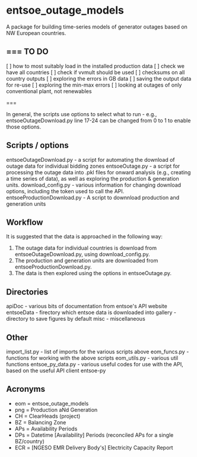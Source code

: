 # entsoe_outage_models

A package for building time-series models of generator outages
based on NW European countries.

===
TO DO
---
[ ] how to most suitably load in the installed production data
[ ] check we have all countries 
[ ] check if vvmult should be used
[ ] checksums on all country outputs
[ ] exploring the errors in GB data
[ ] saving the output data for re-use
[ ] exploring the min-max errors
[ ] looking at outages of only conventional plant, not renewables

===

In general, the scripts use options to select what to run - e.g.,
entsoeOutageDownload.py line  17-24 can be changed from 0 to 1
to enable those options.


Scripts / options
---
entsoeOutageDownload.py - a script for automating the download of 
    outage data for individual bidding zones
entsoeOutage.py - a script for processing the outage data into .pkl
    files for onward analysis (e.g., creating a time series of
    data), as well as exploring the production & generation units.
download_config.py - various information for changing download options,
    including the token used to call the API.
entsoeProductionDownload.py - A script to downnload production and 
    generation units


Workflow
---
It is suggested that the data is approached in the following way:
1. The outage data for individual countries is download from 
  entsoeOutageDownload.py, using download_config.py.
2. The production and generation units are downloaded from
  entsoeProductionDownload.py.
3. The data is then explored using the options in entsoeOutage.py.



Directories
---
apiDoc - various bits of documentation from entsoe's API website
entsoeData - firectory which entsoe data is downloaded into
gallery - directory to save figures by default
misc - miscellaneous


Other
---
import_list.py - list of imports for the various scripts above
eom_funcs.py - functions for working with the above scripts
eom_utils.py - various util functions
entsoe_py_data.py - various useful codes for use with the API,
    based on the useful API client entsoe-py


Acronyms
---
- eom = entsoe_outage_models
- png = Production aNd Generation
- CH = ClearHeads (project)
- BZ = Balancing Zone
- APs = Availability Periods
- DPs = Datetime [Availability] Periods (reconciled APs for a single BZ/country)
- ECR = [NGESO EMR Delivery Body's] Electricity Capacity Report


